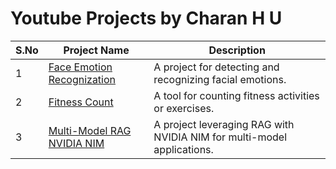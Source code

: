 # Youtube Projects by Charan H U

| **S.No** | **Project Name**                          | **Description**                |
|----------|-------------------------------------------|---------------------------------|
| 1        | [Face Emotion Recognization](face_emotion_recognization) | A project for detecting and recognizing facial emotions. |
| 2        | [Fitness Count](fitness_count)           | A tool for counting fitness activities or exercises. |
| 3        | [Multi-Model RAG NVIDIA NIM](multi_model_rag_nvidia_nim) | A project leveraging RAG with NVIDIA NIM for multi-model applications. |
